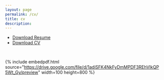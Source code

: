 ```yaml
---
layout: page
permalink: /cv/
title: cv
description:
---
```



- [Download Resume ](/assets/pdf/sdaza_resume.pdf)
- [Download CV](/assets/pdf/cv_sdaza.pdf)


<br>

{% include embedpdf.html source="https://drive.google.com/file/d/1adiSFK4NkFyDmMPDF3REhVIkQP5Wt_Gy/preview" width=100 height=800 %}